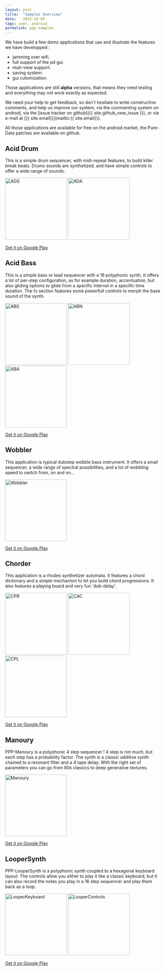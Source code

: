 ```yaml
---
layout: post
title:  "Samples Overview"
date:   2015-10-05 
tags: user, android
permalink: ppp-samples
---
```


We have build a few demo applications that use and illustrate the features we have developped :

* jamming over wifi.
* full support of the pd gui.
* muti-view support.
* saving system.
* gui cutomization.

Those applications are still **alpha** versions, that means they need testing and everything may not work exactly as expected.

We need your help to get feedback, so don't hesitate to write constructive comments, and help us improve our system, via the commenting system on android, via the [issue tracker on github]({{ site.github_new_issue }}), or via e-mail at [{{ site.email}}](mailto:{{ site.email}}).

All those applications are available for free on the android market, the Pure-Data patches are available on github.

## Acid Drum
This is a simple drum sequencer, with midi-repeat features, to build killer break beats. Drums sounds are synthetized, and have simple controls to offer a wide range of sounds.

<img src="{{site.baseurl}}/img/apps/AcidDrumsSequencer.png" alt="ADS" style="width: 200px;"/>
<img src="{{site.baseurl}}/img/apps/AcidDrumsAudio.png" alt="ADA" style="width: 200px;"/>

[Get it on Google Play](https://play.google.com/store/apps/details?id=net.mgsx.ppp.samples.aciddrums)

## Acid Bass
This is a simple bass or lead sequencer with a 16 polyphonic synth. It offers a lot of per-step configuration, as for example duration, accentuation, but also gliding options to glide from a specific interval in a specific time duration. The fx section features some powerfull controls to morph the base sound of the synth.

<img src="{{site.baseurl}}/img/apps/AcidBassSequencer.png" alt="ABS" style="width: 200px;"/>
<img src="{{site.baseurl}}/img/apps/AcidBassNoteOptions.png" alt="ABN" style="width: 200px;"/>
<img src="{{site.baseurl}}/img/apps/AcidBassAudio.png" alt="ABA" style="width: 200px;"/>

[Get it on Google Play](https://play.google.com/store/apps/details?id=net.mgsx.ppp.samples.acidbass)

## Wobbler
This application is typical dubstep wobble bass instrument. It offers a small sequencer, a wide range of spectral possibilities, and a lot of wobbling speed to switch from, on and on...

<img src="{{site.baseurl}}/img/apps/Wobbler.png" alt="Wobbler" style="width: 200px;"/>

[Get it on Google Play](https://play.google.com/store/apps/details?id=net.mgsx.ppp.samples.wobble)


## Chorder
This application is a rhodes synthetizer automata. It features a chord dictionary and a simple mechanism to let you build chord progressions. It also features a playing board and very fun 'dub-delay'.

<img src="{{site.baseurl}}/img/apps/ChorderProgression.png" alt="CPR" style="width: 200px;"/>
<img src="{{site.baseurl}}/img/apps/ChorderAudioControls.png" alt="CAC" style="width: 200px;"/>
<img src="{{site.baseurl}}/img/apps/ChorderPlay.png" alt="CPL" style="width: 200px;"/>

[Get it on Google Play](https://play.google.com/store/apps/details?id=net.mgsx.ppp.samples.chorder)


## Manoury
PPP-Manoury is a polyphonic 4 step sequencer ! 4 step is not much, but each step has a probability factor. The synth is a classic additive synth chained to a resonant filter and a 4 tape delay. With the right set of parameters you can go from 80s classics to deep generative textures.

<img src="{{site.baseurl}}/img/apps/Manoury.png" alt="Manoury" style="width: 200px;"/>

[Get it on Google Play](https://play.google.com/store/apps/details?id=net.mgsx.ppp.manoury)


## LooperSynth
PPP-LooperSynth is a polyphonic synth coupled to a hexagonal keyboard layout. The controls allow you either to play it like a classic keyboard, but it can also record the notes you play in a 16 step sequencer and play them back as a loop. 

<img src="{{site.baseurl}}/img/apps/LooperSynth_Keyboard.png" alt="LooperKeyboard" style="width: 200px;"/>
<img src="{{site.baseurl}}/img/apps/LooperSynth_Controls.png" alt="LooperControls" style="width: 200px;"/>

[Get it on Google Play](https://play.google.com/store/apps/details?id=net.mgsx.ppp.samples.loopersynth)
